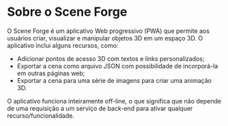 # Sobre o Scene Forge

O Scene Forge é um aplicativo Web progressivo (PWA) que permite aos usuários
criar, visualizar e manipular objetos 3D em um espaço 3D. O aplicativo
inclui alguns recursos, como:

  - Adicionar pontos de acesso 3D com textos e links personalizados;
  - Exportar a cena como arquivo JSON com possibilidade de incorporá-la em
    outras páginas web;
  - Exportar a cena para uma série de imagens para criar uma animação 3D.

O aplicativo funciona inteiramente off-line, o que significa que não depende de
uma requisição a um serviço de back-end para ativar qualquer
recurso/funcionalidade.
